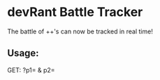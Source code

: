 # devRant Battle Tracker
The battle of ++'s can now be tracked in real time!

## Usage:
GET: ?p1=<ranter name> & p2=<ranter name>
